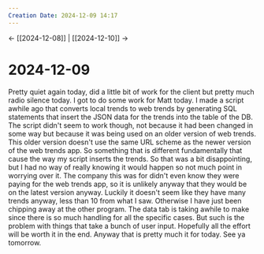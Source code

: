 ```yaml
---
Creation Date: 2024-12-09 14:17
---
```


<- [[2024-12-08]] | [[2024-12-10]]  ->

# 2024-12-09
Pretty quiet again today, did a little bit of work for the client but pretty much radio silence today. I got to do some work for Matt today. I made a script awhile ago that converts local trends to web trends by generating SQL statements that insert the JSON data for the trends into the table of the DB. The script didn't seem to work though, not because it had been changed in some way but because it was being used on an older version of web trends. This older version doesn't use the same URL scheme as the newer version of the web trends app. So something that is different fundamentally that cause the way my script inserts the trends. So that was a bit disappointing, but I had no way of really knowing it would happen so not much point in worrying over it. The company this was for didn't even know they were paying for the web trends app, so it is unlikely anyway that they would be on the latest version anyway. Luckily it doesn't seem like they have many trends anyway, less than 10 from what I saw. Otherwise I have just been chipping away at the other program. The data tab is taking awhile to make since there is so much handling for all the specific cases. But such is the problem with things that take a bunch of user input. Hopefully all the effort will be worth it in the end. Anyway that is pretty much it for today. See ya tomorrow.